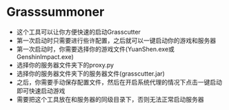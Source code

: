 # Grasssummoner
- 这个工具可以让你方便快速的启动Grasscutter
- 第一次启动时只需要进行些许配置，之后就可以一键启动你的游戏和服务器
- 第一次启动时，你需要选择你的游戏文件(YuanShen.exe或GenshinImpact.exe)
- 选择你的服务器文件夹下的proxy.py
- 选择你的服务器文件夹下的服务器文件(grasscutter.jar)
- 之后，你需要手动保存配置文件，然后在开启系统代理的情况下点击一键启动即可快速启动游戏
- 需要把这个工具放在和服务器的同级目录下，否则无法正常启动服务器

